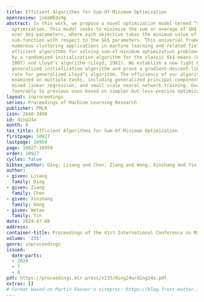 ```yaml
---
title: Efficient Algorithms for Sum-Of-Minimum Optimization
openreview: jsmaWEdx9g
abstract: In this work, we propose a novel optimization model termed “sum-of-minimum"
  optimization. This model seeks to minimize the sum or average of $N$ objective functions
  over $k$ parameters, where each objective takes the minimum value of a predefined
  sub-function with respect to the $k$ parameters. This universal framework encompasses
  numerous clustering applications in machine learning and related fields. We develop
  efficient algorithms for solving sum-of-minimum optimization problems, inspired
  by a randomized initialization algorithm for the classic $k$-means (Arthur & Vassilvitskii,
  2007) and Lloyd’s algorithm (Lloyd, 1982). We establish a new tight bound for the
  generalized initialization algorithm and prove a gradient-descent-like convergence
  rate for generalized Lloyd’s algorithm. The efficiency of our algorithms is numerically
  examined on multiple tasks, including generalized principal component analysis,
  mixed linear regression, and small-scale neural network training. Our approach compares
  favorably to previous ones based on simpler-but-less-precise optimization reformulations.
layout: inproceedings
series: Proceedings of Machine Learning Research
publisher: PMLR
issn: 2640-3498
id: ding24a
month: 0
tex_title: Efficient Algorithms for Sum-Of-Minimum Optimization
firstpage: 10927
lastpage: 10959
page: 10927-10959
order: 10927
cycles: false
bibtex_author: Ding, Lisang and Chen, Ziang and Wang, Xinshang and Yin, Wotao
author:
- given: Lisang
  family: Ding
- given: Ziang
  family: Chen
- given: Xinshang
  family: Wang
- given: Wotao
  family: Yin
date: 2024-07-08
address:
container-title: Proceedings of the 41st International Conference on Machine Learning
volume: '235'
genre: inproceedings
issued:
  date-parts:
  - 2024
  - 7
  - 8
pdf: https://proceedings.mlr.press/v235/ding24a/ding24a.pdf
extras: []
# Format based on Martin Fenner's citeproc: https://blog.front-matter.io/posts/citeproc-yaml-for-bibliographies/
---
```

